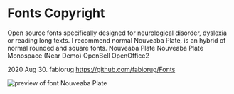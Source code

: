 # Fonts Copyright
Open source fonts specifically designed for neurological disorder, dyslexia or reading long texts. I recommend normal Nouveaba Plate, is an hybrid of normal rounded and square fonts.
Nouveaba Plate
Nouveaba Plate Monospace (Near Demo)
OpenBell
OpenOffice2


2020 Aug 30. fabiorug
https://github.com/fabiorug/Fonts

![preview of font Nouveaba Plate](https://i.imgur.com/nD0qGqC.png)
